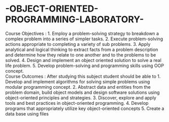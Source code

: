# -OBJECT-ORIENTED-PROGRAMMING-LABORATORY-
Course Objectives :  1. Employ a problem-solving strategy to breakdown a complex problem into a series of simpler tasks. 2. Execute problem-solving actions appropriate to completing a variety of sub problems. 3. Apply analytical and logical thinking to extract facts from a problem description and determine how they relate to one another and to the problems to be solved. 4. Design and implement an object oriented solution to solve a real life problem. 5. Develop problem-solving and programming skills using OOP concept.  
Course Outcomes : After studying this subject student should be able to 1. Develop and implement algorithms for solving simple problems using modular programming concept.  2. Abstract data and entities from the problem domain, build object models and design software solutions using object-oriented principles and strategies. 3. Discover, explore and apply tools and best practices in object-oriented programming. 4. Develop programs that appropriately utilize key object-oriented concepts 5. Create a data base using files
